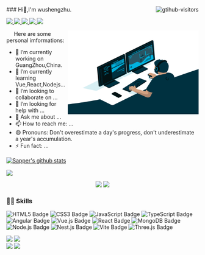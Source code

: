 <a href="https://github.com/wushengzhu">
    <img align="right" src="https://komarev.com/ghpvc/?username=wushengzhu&label=Visitors&color=red&style=flat&logo=github" alt="gtihub-visitors" />
</a>
### Hi👋,I'm wushengzhu.

<p>
  <a href="https://github.com/wushengzhu">
    <img src="https://badges.strrl.dev/visits/wushengzhu/wushengzhu?style=flat-square&color=green&logo=github">
  </a>
  <a href="https://github.com/wushengzhu">
    <img src="https://badges.strrl.dev/years/wushengzhu?style=flat-square&color=green&logo=github">
  </a>
  <a href="https://github.com/wushengzhu?tab=repositories">
    <img src="https://badges.strrl.dev/repos/wushengzhu?style=flat-square&color=green&logo=github">
  </a>
  <a href="https://gist.github.com/wushengzhu">
    <img src="https://badges.strrl.dev/gists/wushengzhu?style=flat-square&color=green&logo=github">
  </a>
  <a href="https://github.com/wushengzhu">
    <img src="https://badges.strrl.dev/commits/monthly/wushengzhu?style=flat-square&color=green&logo=github">
  </a>
</p>

<img align="right" alt="GIF" src="images/code.gif" width="343" height="220" title="Do what you like, and do it best!"> &nbsp;&nbsp;&nbsp;&nbsp;
Here are some personal imformations:

- 🔭 I’m currently working on GuangZhou,China.
- 🌱 I’m currently learning Vue,React,Nodejs...
- 👯 I’m looking to collaborate on ...
- 🤔 I’m looking for help with ...
- 💬 Ask me about ...
- 📫 How to reach me: ...
- 😄 Pronouns: Don't overestimate a day's progress, don't underestimate a year's accumulation.
- ⚡ Fun fact: ...

<!-- ![Dusai's GitHub stats](https://github-readme-stats.vercel.app/api?username=wushengzhu&show_icons=true&theme=radical) -->

<a href="https://github.com/wushengzhu"><img align="center" src="https://github-readme-stats.vercel.app/api?username=wushengzhu&show_icons=true&theme=radical" alt="Sapper's github stats" /></a>

<img align="center" src="https://github-readme-stats.vercel.app/api/top-langs/?username=wushengzhu&layout=compact&theme=radical&hide_border=true" />

<!-- GitHub 奖杯🏆 
<img  src="https://github-profile-trophy.vercel.app/?username=wushengzhu&theme=gruvbox&row=1&column=7&no-frame=true&no-bg=true" /><br>
-->


<!-- GitHub 数据统计 -->
<p align="center">
<img height="137px" src="https://github-readme-stats.vercel.app/api?username=wushengzhu&hide_title=true&hide_border=true&show_icons=trueline_height=21&text_color=000&icon_color=000&bg_color=0,ea6161,ffc64d,fffc4d,52fa5a&theme=graywhite" />
<img height="137px" src="https://github-readme-stats.vercel.app/api/top-langs/?username=wushengzhu&hide_title=true&hide_border=true&layout=compact&langs_count=6&text_color=000&icon_color=fff&bg_color=0,52fa5a,4dfcff,c64dff&theme=graywhite" />   
</p>

<!-- GitHub 数据统计 -->
<!--
<p align="center">
<img height="137px" src="https://github-readme-stats.vercel.app/api?username=wushengzhu&hide_title=true&hide_border=true&show_icons=trueline_height=21&icon_color=yellow&theme=radical" /> 
<img height="137px" src="https://github-readme-stats.vercel.app/api/top-langs/?username=wushengzhu&hide_title=true&hide_border=true&layout=compact&langs_count=6&icon_color=yellow&theme=radical" />
![](https://raw.githubusercontent.com/wushengzhu/wushengzhu/main/assets/github-contribution-grid-snake.svg)
</p>
-->

<!-- Snake Code Contribution Map 贪吃蛇代码贡献图   <picture>
<source media="(prefers-color-scheme: dark)" srcset="https://cdn.jsdelivr.net/gh/sun0225SUN/sun0225SUN/profile-snake-contrib/github-contribution-grid-snake-dark.svg" />
<source media="(prefers-color-scheme: light)" srcset="https://cdn.jsdelivr.net/gh/sun0225SUN/sun0225SUN/profile-snake-contrib/github-contribution-grid-snake.svg" />
<img alt="github-snake" src="https://cdn.jsdelivr.net/gh/sun0225SUN/sun0225SUN/profile-snake-contrib/github-contribution-grid-snake-dark.svg" />
</picture>
-->
### 👨‍💻 Skills
![HTML5 Badge](https://img.shields.io/badge/HTML5-E34F26?logo=html5&logoColor=fff&style=flat)
![CSS3 Badge](https://img.shields.io/badge/CSS3-1572B6?logo=css3&logoColor=fff&style=flat)
![JavaScript Badge](https://img.shields.io/badge/JavaScript-F7DF1E?logo=javascript&logoColor=000&style=flat)
![TypeScript Badge](https://img.shields.io/badge/TypeScript-3178C6?logo=typescript&logoColor=fff&style=flat)
![Angular Badge](https://img.shields.io/badge/Angular-61DAFB?logo=angular&logoColor=fff&style=flat)
![Vue.js Badge](https://img.shields.io/badge/Vue.js-4FC08D?logo=vuedotjs&logoColor=fff&style=flat)
![React Badge](https://img.shields.io/badge/React-61DAFB?logo=react&logoColor=000&style=flat)
![MongoDB Badge](https://img.shields.io/badge/MongoDB-47A248?logo=mongodb&logoColor=fff&style=flat)
![Node.js Badge](https://img.shields.io/badge/Node.js-393?logo=nodedotjs&logoColor=fff&style=flat)
![Nest.js Badge](https://img.shields.io/badge/Nest.js-393?logo=nestdotjs&logoColor=fff&style=flat)
![Vite Badge](https://img.shields.io/badge/Vite-646CFF?logo=vite&logoColor=fff&style=flat)
![Three.js Badge](https://img.shields.io/badge/Three.js-092E20?logo=threedotjs&logoColor=fff&style=flat)

<!--
<code>
<img height="20" src="https://raw.githubusercontent.com/github/explore/80688e429a7d4ef2fca1e82350fe8e3517d3494d/topics/cpp/cpp.png" alt="JavaScript" title="JavaScript">
</code>
<code>
<img height="20" src="https://raw.githubusercontent.com/github/explore/80688e429a7d4ef2fca1e82350fe8e3517d3494d/topics/python/python.png" alt="Python"/> 
</code>
<code><img height="20" src="https://user-images.githubusercontent.com/29084184/218291328-d57affa6-dba3-4ba1-90ff-25cb273fcd84.png" alt="MongoDB" title="mongodb"></code>
<code><img height="20" src="https://raw.githubusercontent.com/github/explore/80688e429a7d4ef2fca1e82350fe8e3517d3494d/topics/docker/docker.png" alt="Docker" title="Docker"></code>
-->

<!-- Awesome repo 比较好的仓库-->
<a href="https://github.com/wushengzhu/learn-platform">
<img src="https://github-readme-stats.vercel.app/api/pin/?username=wushengzhu&repo=learn-platform&theme=dark&bg_color=121212&hide_border=true" /></a>
<a href="https://github.com/wushengzhu/mutiplexed-elplus">
<img src="https://github-readme-stats.vercel.app/api/pin/?username=wushengzhu&repo=mutiplexed-elplus&theme=dark&bg_color=121212&hide_border=true" /></a><br>
<a href="https://github.com/wushengzhu/create-template-cli">
<img src="https://github-readme-stats.vercel.app/api/pin/?username=wushengzhu&repo=create-template-cli&theme=dark&bg_color=121212&hide_border=true" /></a>
<a href="https://github.com/wushengzhu/auction">
<img src="https://github-readme-stats.vercel.app/api/pin/?username=wushengzhu&repo=auction&theme=dark&bg_color=121212&hide_border=true" /></a><br>
